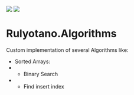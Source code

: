 <a href="https://www.nuget.org/packages/Rulyotano.Algorithms"><img src="https://img.shields.io/nuget/v/Rulyotano.Algorithms?logo=nuget"/></a>
<img src="https://img.shields.io/github/last-commit/rulyotano/Rulyotano.CrossCutting?logo=github"/>

# Rulyotano.Algorithms
Custom implementation of several Algorithms like:
- Sorted Arrays:
- - Binary Search
- - Find insert index
